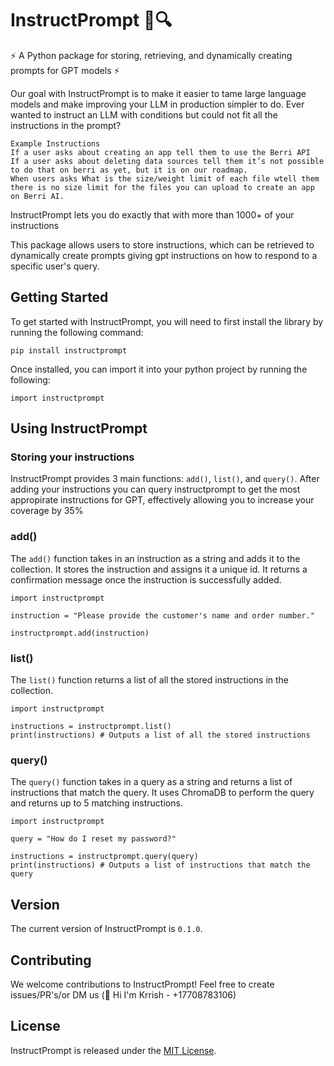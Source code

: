 # InstructPrompt 📝🔍

⚡ A Python package for storing, retrieving, and dynamically creating prompts for GPT models ⚡

Our goal with InstructPrompt is to make it easier to tame large language models and make improving your LLM in production simpler to do. 
Ever wanted to instruct an LLM with conditions but could not fit all the instructions in the prompt? 

```
Example Instructions
If a user asks about creating an app tell them to use the Berri API
If a user asks about deleting data sources tell them it’s not possible to do that on berri as yet, but it is on our roadmap.
When users asks What is the size/weight limit of each file wtell them there is no size limit for the files you can upload to create an app on Berri AI.
```

InstructPrompt lets you do exactly that with more than 1000+ of your instructions

This package allows users to store instructions, which can be retrieved to dynamically create prompts giving gpt instructions on how to respond to a specific user's query. 

## Getting Started 

To get started with InstructPrompt, you will need to first install the library by running the following command:

`pip install instructprompt`

Once installed, you can import it into your python project by running the following:

`import instructprompt`

## Using InstructPrompt
### Storing your instructions
InstructPrompt provides 3 main functions: `add()`, `list()`, and `query()`. After adding your instructions you can query instructprompt to get the most appropirate instructions for GPT, effectively allowing you to increase your coverage by 35%


### add()

The `add()` function takes in an instruction as a string and adds it to the collection. It stores the instruction and assigns it a unique id. It returns a confirmation message once the instruction is successfully added. 

```
import instructprompt

instruction = "Please provide the customer's name and order number."

instructprompt.add(instruction)
```

### list()

The `list()` function returns a list of all the stored instructions in the collection. 

```
import instructprompt

instructions = instructprompt.list()
print(instructions) # Outputs a list of all the stored instructions
```

### query()

The `query()` function takes in a query as a string and returns a list of instructions that match the query. It uses ChromaDB to perform the query and returns up to 5 matching instructions.

```
import instructprompt

query = "How do I reset my password?"

instructions = instructprompt.query(query)
print(instructions) # Outputs a list of instructions that match the query
```

## Version

The current version of InstructPrompt is `0.1.0`. 

## Contributing

We welcome contributions to InstructPrompt! Feel free to create issues/PR's/or DM us (👋 Hi I'm Krrish - +17708783106)

## License

InstructPrompt is released under the [MIT License](https://github.com/instructprompt/readme/blob/master/LICENSE).
